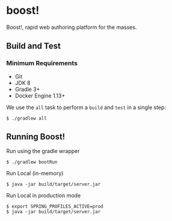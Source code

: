 # boost!
Boost!, rapid web authoring platform for the masses.

## Build and Test

### Minimum Requirements

- Git
- JDK 8
- Gradle 3+
- Docker Engine 1.13+

We use the `all` task to perform a `build` and `test` in a single step:

	$ ./gradlew all

## Running Boost!

Run using the gradle wrapper

	$ ./gradlew bootRun

Run Local (in-memory)

	$ java -jar build/target/server.jar

Run Local in production mode

	$ export SPRING_PROFILES_ACTIVE=prod
	$ java -jar build/target/server.jar
